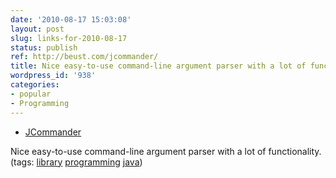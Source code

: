 ```yaml
---
date: '2010-08-17 15:03:08'
layout: post
slug: links-for-2010-08-17
status: publish
ref: http://beust.com/jcommander/
title: Nice easy-to-use command-line argument parser with a lot of functionality.
wordpress_id: '938'
categories:
- popular
- Programming
---
```


  * [JCommander](http://beust.com/jcommander/)


Nice easy-to-use command-line argument parser with a lot of functionality. (tags: [library](http://delicious.com/eob/library) [programming](http://delicious.com/eob/programming) [java](http://delicious.com/eob/java))



